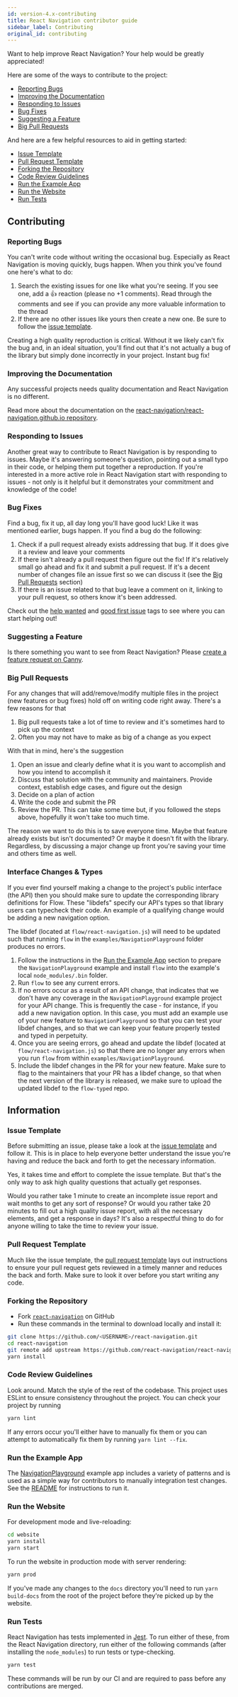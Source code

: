 ```yaml
---
id: version-4.x-contributing
title: React Navigation contributor guide
sidebar_label: Contributing
original_id: contributing
---
```


Want to help improve React Navigation? Your help would be greatly appreciated!

Here are some of the ways to contribute to the project:

- [Reporting Bugs](#reporting-bugs)
- [Improving the Documentation](#improving-the-documentation)
- [Responding to Issues](#responding-to-issues)
- [Bug Fixes](#bug-fixes)
- [Suggesting a Feature](#suggesting-a-feature)
- [Big Pull Requests](#big-pull-requests)

And here are a few helpful resources to aid in getting started:

- [Issue Template](#issue-template)
- [Pull Request Template](#pull-request-template)
- [Forking the Repository](#forking-the-repository)
- [Code Review Guidelines](#code-review-guidelines)
- [Run the Example App](#run-the-example-app)
- [Run the Website](#run-the-website)
- [Run Tests](#run-tests)

## Contributing

### Reporting Bugs

You can't write code without writing the occasional bug. Especially as React Navigation is moving quickly, bugs happen. When you think you've found one here's what to do:

1. Search the existing issues for one like what you're seeing. If you see one, add a 👍 reaction (please no +1 comments). Read through the comments and see if you can provide any more valuable information to the thread
2. If there are no other issues like yours then create a new one. Be sure to follow the [issue template](https://github.com/react-navigation/react-navigation/blob/master/.github/ISSUE_TEMPLATE.md).

Creating a high quality reproduction is critical. Without it we likely can't fix the bug and, in an ideal situation, you'll find out that it's not actually a bug of the library but simply done incorrectly in your project. Instant bug fix!

### Improving the Documentation

Any successful projects needs quality documentation and React Navigation is no different.

Read more about the documentation on the [react-navigation/react-navigation.github.io repository](https://github.com/react-navigation/react-navigation.github.io).

### Responding to Issues

Another great way to contribute to React Navigation is by responding to issues. Maybe it's answering someone's question, pointing out a small typo in their code, or helping them put together a reproduction. If you're interested in a more active role in React Navigation start with responding to issues - not only is it helpful but it demonstrates your commitment and knowledge of the code!

### Bug Fixes

Find a bug, fix it up, all day long you'll have good luck! Like it was mentioned earlier, bugs happen. If you find a bug do the following:

1. Check if a pull request already exists addressing that bug. If it does give it a review and leave your comments
2. If there isn't already a pull request then figure out the fix! If it's relatively small go ahead and fix it and submit a pull request. If it's a decent number of changes file an issue first so we can discuss it (see the [Big Pull Requests](#big-pull-requests) section)
3. If there is an issue related to that bug leave a comment on it, linking to your pull request, so others know it's been addressed.

Check out the [help wanted](https://github.com/react-navigation/react-navigation/issues?q=is%3Aissue+is%3Aopen+label%3A%22help+wanted%22) and [good first issue](https://github.com/react-navigation/react-navigation/issues?q=is%3Aissue+is%3Aopen+label%3A%22good+first+issue%22) tags to see where you can start helping out!

### Suggesting a Feature

Is there something you want to see from React Navigation? Please [create a feature request on Canny](https://react-navigation.canny.io/feature-requests).

### Big Pull Requests

For any changes that will add/remove/modify multiple files in the project (new features or bug fixes) hold off on writing code right away. There's a few reasons for that

1. Big pull requests take a lot of time to review and it's sometimes hard to pick up the context
2. Often you may not have to make as big of a change as you expect

With that in mind, here's the suggestion

1. Open an issue and clearly define what it is you want to accomplish and how you intend to accomplish it
2. Discuss that solution with the community and maintainers. Provide context, establish edge cases, and figure out the design
3. Decide on a plan of action
4. Write the code and submit the PR
5. Review the PR. This can take some time but, if you followed the steps above, hopefully it won't take too much time.

The reason we want to do this is to save everyone time. Maybe that feature already exists but isn't documented? Or maybe it doesn't fit with the library. Regardless, by discussing a major change up front you're saving your time and others time as well.

### Interface Changes & Types

If you ever find yourself making a change to the project's public interface (the API) then you should make sure to update the corresponding library definitions for Flow. These "libdefs" specify our API's types so that library users can typecheck their code. An example of a qualifying change would be adding a new navigation option.

The libdef (located at `flow/react-navigation.js`) will need to be updated such that running `flow` in the `examples/NavigationPlayground` folder produces no errors.

1. Follow the instructions in the [Run the Example App](#run-the-example-app) section to prepare the `NavigationPlayground` example and install `flow` into the example's local `node_modules/.bin` folder.
2. Run `flow` to see any current errors.
3. If no errors occur as a result of an API change, that indicates that we don't have any coverage in the `NavigationPlayground` example project for your API change. This is frequently the case - for instance, if you add a new navigation option. In this case, you must add an example use of your new feature to `NavigationPlayground` so that you can test your libdef changes, and so that we can keep your feature properly tested and typed in perpetuity.
4. Once you are seeing errors, go ahead and update the libdef (located at `flow/react-navigation.js`) so that there are no longer any errors when you run `flow` from within `examples/NavigationPlayground`.
5. Include the libdef changes in the PR for your new feature. Make sure to flag to the maintainers that your PR has a libdef change, so that when the next version of the library is released, we make sure to upload the updated libdef to the `flow-typed` repo.

## Information

### Issue Template

Before submitting an issue, please take a look at the [issue template](https://github.com/react-navigation/react-navigation/blob/master/.github/ISSUE_TEMPLATE.md) and follow it. This is in place to help everyone better understand the issue you're having and reduce the back and forth to get the necessary information.

Yes, it takes time and effort to complete the issue template. But that's the only way to ask high quality questions that actually get responses.

Would you rather take 1 minute to create an incomplete issue report and wait months to get any sort of response? Or would you rather take 20 minutes to fill out a high quality issue report, with all the necessary elements, and get a response in days? It's also a respectful thing to do for anyone willing to take the time to review your issue.

### Pull Request Template

Much like the issue template, the [pull request template](https://github.com/react-navigation/react-navigation/blob/master/.github/PULL_REQUEST_TEMPLATE.md) lays out instructions to ensure your pull request gets reviewed in a timely manner and reduces the back and forth. Make sure to look it over before you start writing any code.

### Forking the Repository

- Fork [`react-navigation`](https://github.com/react-navigation/react-navigation) on GitHub
- Run these commands in the terminal to download locally and install it:

```bash
git clone https://github.com/<USERNAME>/react-navigation.git
cd react-navigation
git remote add upstream https://github.com/react-navigation/react-navigation.git
yarn install
```

### Code Review Guidelines

Look around. Match the style of the rest of the codebase. This project uses ESLint to ensure consistency throughout the project. You can check your project by running

```bash
yarn lint
```

If any errors occur you'll either have to manually fix them or you can attempt to automatically fix them by running `yarn lint --fix`.

### Run the Example App

The [NavigationPlayground](https://github.com/react-navigation/react-navigation/tree/master/examples/NavigationPlayground) example app includes a variety of patterns and is used as a simple way for contributors to manually integration test changes. See the [README](https://github.com/react-navigation/react-navigation/blob/master/examples/NavigationPlayground/README.md) for instructions to run it.

### Run the Website

For development mode and live-reloading:

```bash
cd website
yarn install
yarn start
```

To run the website in production mode with server rendering:

```bash
yarn prod
```

If you've made any changes to the `docs` directory you'll need to run `yarn build-docs` from the root of the project before they're picked up by the website.

### Run Tests

React Navigation has tests implemented in [Jest](https://facebook.github.io/jest/). To run either of these, from the React Navigation directory, run either of the following commands (after installing the `node_modules`) to run tests or type-checking.

```bash
yarn test
```

These commands will be run by our CI and are required to pass before any contributions are merged.
